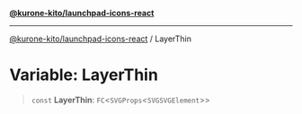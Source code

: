 [**@kurone-kito/launchpad-icons-react**](../README.md)

***

[@kurone-kito/launchpad-icons-react](../globals.md) / LayerThin

# Variable: LayerThin

> `const` **LayerThin**: `FC`\<`SVGProps`\<`SVGSVGElement`\>\>
